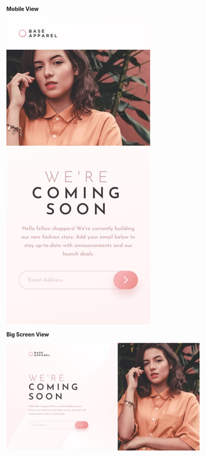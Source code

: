 **Mobile View**

![mobile view](./design/mobile-design.jpg)

**Big Screen View**

![big screen](./design/desktop-design.jpg)

